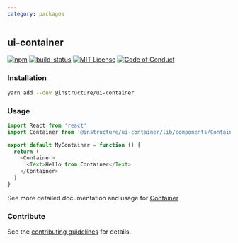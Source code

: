 ```yaml
---
category: packages
---
```


## ui-container

[![npm][npm]][npm-url]
[![build-status][build-status]][build-status-url]
[![MIT License][license-badge]][LICENSE]
[![Code of Conduct][coc-badge]][coc]


### Installation

```sh
yarn add --dev @instructure/ui-container
```
### Usage

```js
import React from 'react'
import Container from '@instructure/ui-container/lib/components/Container'

export default MyContainer = function () {
  return (
    <Container>
      <Text>Hello from Container</Text>
    </Container>
  )
}
```

See more detailed documentation and usage for [Container](#Container)

### Contribute

See the [contributing guidelines](#contributing) for details.

[npm]: https://img.shields.io/npm/v/@instructure/ui-container.svg
[npm-url]: https://npmjs.com/package/@instructure/ui-container

[build-status]: https://travis-ci.org/instructure/instructure-ui.svg?branch=master
[build-status-url]: https://travis-ci.org/instructure/instructure-ui "Travis CI"

[license-badge]: https://img.shields.io/npm/l/instructure-ui.svg?style=flat-square
[license]: https://github.com/instructure/instructure-ui/blob/master/LICENSE

[coc-badge]: https://img.shields.io/badge/code%20of-conduct-ff69b4.svg?style=flat-square
[coc]: https://github.com/instructure/instructure-ui/blob/master/CODE_OF_CONDUCT.md
